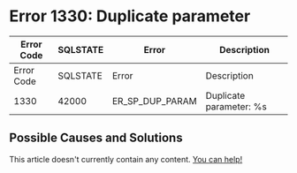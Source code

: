 
# Error 1330: Duplicate parameter


| Error Code | SQLSTATE | Error | Description |
| --- | --- | --- | --- |
| Error Code | SQLSTATE | Error | Description |
| 1330 | 42000 | ER_SP_DUP_PARAM | Duplicate parameter: %s |




## Possible Causes and Solutions


This article doesn't currently contain any content. [You can help!](/kb/en/writing-and-editing-knowledge-base-articles/)

